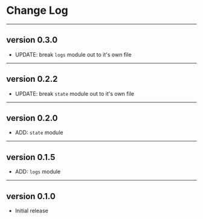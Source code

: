 # Change Log

---
## version 0.3.0
- UPDATE: break `logs` module out to it's own file


---
## version 0.2.2
- UPDATE: break `state` module out to it's own file


---
## version 0.2.0
- ADD: `state` module


---
## version 0.1.5
- ADD: `logs` module


---
## version 0.1.0
- Initial release
